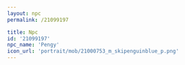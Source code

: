 ```yaml
---
layout: npc
permalink: /21099197

title: Npc
id: '21099197'
npc_name: 'Pengy'
icon_url: 'portrait/mob/21000753_m_skipenguinblue_p.png'
---
```

